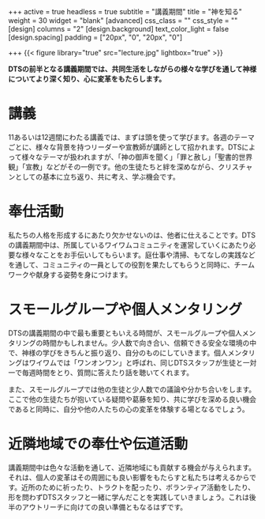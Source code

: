 +++
active = true
headless = true
subtitle = "講義期間"
title = "神を知る"
weight = 30
widget = "blank"
[advanced]
css_class = ""
css_style = ""
[design]
columns = "2"
[design.background]
text_color_light = false
[design.spacing]
padding = ["20px", "0", "20px", "0"]

+++
{{< figure library="true" src="lecture.jpg" lightbox="true" >}}

**DTSの前半となる講義期間では、共同生活をしながらの様々な学びを通して神様についてより深く知り、心に変革をもたらします。**

# 講義

11あるいは12週間にわたる講義では、まずは頭を使って学びます。各週のテーマごとに、様々な背景を持つリーダーや宣教師が講師として招かれます。DTSによって様々なテーマが扱われますが、「神の御声を聞く」「罪と赦し」「聖書的世界観」「宣教」などがその一例です。他の生徒たちと絆を深めながら、クリスチャンとしての基本に立ち返り、共に考え、学ぶ機会です。

# 奉仕活動

私たちの人格を形成するにあたり欠かせないのは、他者に仕えることです。DTSの講義期間中は、所属しているワイワムコミュニティを運営していくにあたり必要な様々なことをお手伝いしてもらいます。庭仕事や清掃、もてなしの実践などを通して、コミュニティの一員としての役割を果たしてもらうと同時に、チームワークや献身する姿勢を身につけます。

# スモールグループや個人メンタリング

DTSの講義期間の中で最も重要ともいえる時間が、スモールグループや個人メンタリングの時間かもしれません。少人数で向き合い、信頼できる安全な環境の中で、神様の学びをきちんと振り返り、自分のものにしていきます。個人メンタリングはワイワムでは「ワンオンワン」と呼ばれ、同じDTSスタッフが生徒と一対一で毎週時間をとり、質問に答えたり話を聴いてくれます。

また、スモールグループでは他の生徒と少人数での議論や分かち合いをします。ここで他の生徒たちが抱いている疑問や葛藤を知り、共に学びを深める良い機会であると同時に、自分や他の人たちの心の変革を体験する場となるでしょう。

# 近隣地域での奉仕や伝道活動

講義期間中は色々な活動を通して、近隣地域にも貢献する機会が与えられます。それは、個人の変革はその周囲にも良い影響をもたらすと私たちは考えるからです。近所のために祈ったり、トラクトを配ったり、ボランティア活動をしたり、形を問わずDTSスタッフと一緒に学んだことを実践していきましょう。これは後半のアウトリーチに向けての良い準備ともなるはずです。